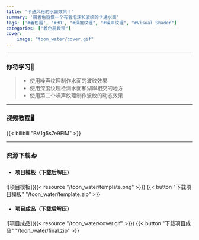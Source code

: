 ```yaml
---
title: '卡通风格的水面效果！'
summary: '用着色器做一个有着泡沫和波纹的卡通水面'
tags: ['#着色器', '#3D', "#深度纹理", "#噪声纹理", "#Visual Shader"]
categories: ["着色器教程"]
cover:
    image: "toon_water/cover.gif"
---
```


---
### 你将学习📖
>- 使用噪声纹理制作水面的波纹效果
>- 使用深度纹理检测水面和湖岸相交的地方
>- 使用第二个噪声纹理制作波纹的动态效果

---

### 视频教程🖥️
{{< bilibili "BV1g5s7e9EiM" >}}

---

### 资源下载📥
- #### 项目模板（下载后解压）
![项目模板]({{< resource "/toon_water/template.png" >}})
{{< button "下载项目模板" "/toon_water/template.zip" >}}

- #### 项目成品（下载后解压）
![项目成品]({{< resource "/toon_water/cover.gif" >}})
{{< button "下载项目成品" "/toon_water/final.zip" >}}